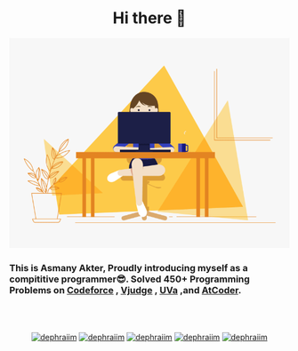 <h1 align= "center"> Hi there 👋 </h1>


<p align = "center">
<img src="intro.gif" alt="Programmer">
</p>

### This is Asmany Akter, Proudly introducing myself as a compititive programmer😎. Solved 450+ Programming Problems on [Codeforce](https://codeforces.com/profile/Asmany_Akter) , [Vjudge](https://vjudge.net/user/Asmany_Akter) , [UVa](https://uhunt.onlinejudge.org/id/971474) ,and [AtCoder](https://atcoder.jp/users/Asmany).
<br>
<br>


<p align="center">
<a href="asmany2016@email.com" target="blank"><img align="center" src="https://cdn.jsdelivr.net/npm/simple-icons@3.0.1/icons/mail-dot-ru.svg" alt="dephraiim" height="20" width="20" /></a>
<a href="https://www.linkedin.com/in/asmany-akter-212894192/" target="blank"><img align="center" src="https://cdn.jsdelivr.net/npm/simple-icons@3.0.1/icons/linkedin.svg" alt="dephraiim" height="20" width="20" /></a>
<a href="https://stackoverflow.com/users/13851735/asmany-akter" target="blank"><img align="center" src="https://cdn.jsdelivr.net/npm/simple-icons@3.0.1/icons/stackoverflow.svg" alt="dephraiim" height="20" width="20" /></a>
<a href="https://www.instagram.com/asmany_akter/" target="blank"><img align="center" src="https://cdn.jsdelivr.net/npm/simple-icons@3.0.1/icons/instagram.svg" alt="dephraiim" height="20" width="20" /></a>
<a href="https://www.facebook.com/asmany.akter.92/" target="blank"><img align="center" src="https://cdn.jsdelivr.net/npm/simple-icons@3.0.1/icons/facebook.svg" alt="dephraiim" height="20" width="20" /></a>
</p>
<br>
